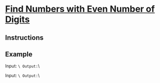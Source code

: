 # [Find Numbers with Even Number of Digits](link)

## Instructions

## Example

Input: `\ Output:`\

Input: `\ Output:`\

